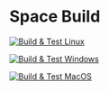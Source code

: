 # Space Build
[![Build & Test Linux](https://github.com/Zolstoy/CosmoCraft/actions/workflows/linux.yml/badge.svg)](https://github.com/Zolstoy/CosmoCraft/actions/workflows/linux.yml)

[![Build & Test Windows](https://github.com/Zolstoy/CosmoCraft/actions/workflows/windows.yml/badge.svg)](https://github.com/Zolstoy/CosmoCraft/actions/workflows/windows.yml)

[![Build & Test MacOS](https://github.com/Zolstoy/CosmoCraft/actions/workflows/macos.yml/badge.svg)](https://github.com/Zolstoy/CosmoCraft/actions/workflows/macos.yml)
